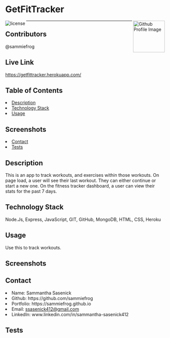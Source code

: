# GetFitTracker
<img align="left" src="https://img.shields.io/badge/License-MIT-green" alt="license">
<img align="right" width="100" height="100" src="https://avatars0.githubusercontent.com/u/59233248?v=4" alt="Github Profile Image"><hr>
  
## Contributors
@sammiefrog

## Live Link
https://getfittracker.herokuapp.com/
    
## Table of Contents
<li><a href="#description">Description</a></li>  
<li><a href="#tech">Technology Stack</a></li> 
<li><a href="#usage">Usage</a></li> 
<h2 id= "screenshots">Screenshots</h2>
<li><a href="#contact">Contact</a></li> 
<li><a href="#tests">Tests</a></li> 
  
<h2 id= "description">Description</h2>
This is an app to track workouts, and exercises within those workouts. On page load, a user will see their last workout. They can either continue or start a new one. On the fitness tracker dashboard, a user can view their stats for the past 7 days.

<h2 id= "technology">Technology Stack</h2>
 Node.Js, Express, JavaScript, GIT, GitHub, MongoDB, HTML, CSS, Heroku
  
<h2 id= "usage">Usage</h2>
Use this to track workouts.

<h2 id= "screenshots">Screenshots</h2>

  
<h2 id= "contact">Contact</h2>
<li>Name: Sammantha Sasenick</li> 
<li>Github: https://github.com/sammiefrog</li> 
<li>Portfolio: https://sammiefrog.github.io</li>
<li>Email: <a href="mailto:ssasenick412@gmail.com" target="_blank">ssasenick412@gmail.com</a></li> 
<li>LinkedIn: www.linkedin.com/in/sammantha-sasenick412</li> 
    
<h2 id= "tests">Tests</h2>
 